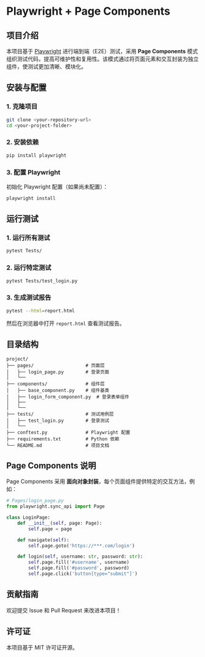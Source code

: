 # Playwright + Page Components

## 项目介绍
本项目基于 [Playwright](https://playwright.dev/) 进行端到端（E2E）测试，采用 **Page Components** 模式组织测试代码，提高可维护性和复用性。该模式通过将页面元素和交互封装为独立组件，使测试更加清晰、模块化。

## 安装与配置

### 1. 克隆项目
```sh
git clone <your-repository-url>
cd <your-project-folder>
```

### 2. 安装依赖
```sh
pip install playwright
```

### 3. 配置 Playwright
初始化 Playwright 配置（如果尚未配置）：
```sh
playwright install
```

## 运行测试

### 1. 运行所有测试
```sh
pytest Tests/
```

### 2. 运行特定测试
```sh
pytest Tests/test_login.py
```

### 3. 生成测试报告
```sh
pytest --html=report.html
```
然后在浏览器中打开 `report.html` 查看测试报告。

## 目录结构
```
project/
├── pages/                   # 页面层
│   ├── login_page.py        # 登录页面
│   └── 
├── components/              # 组件层
│   ├── base_component.py    # 组件基类
│   ├── login_form_component.py  # 登录表单组件
│   ├── 
│   └── 
├── tests/                   # 测试用例层
│   ├── test_login.py        # 登录测试
│   └── 
├── conftest.py              # Playwright 配置
├── requirements.txt         # Python 依赖
└── README.md                # 项目文档
```

## Page Components 说明
Page Components 采用 **面向对象封装**，每个页面组件提供特定的交互方法，例如：

```python
# Pages/login_page.py
from playwright.sync_api import Page

class LoginPage:
    def __init__(self, page: Page):
        self.page = page

    def navigate(self):
        self.page.goto('https://***.com/login')

    def login(self, username: str, password: str):
        self.page.fill('#username', username)
        self.page.fill('#password', password)
        self.page.click('button[type="submit"]')
```

## 贡献指南
欢迎提交 Issue 和 Pull Request 来改进本项目！

## 许可证
本项目基于 MIT 许可证开源。

